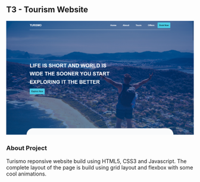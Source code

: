 ## T3 -  Tourism Website

![](img/landing-page.png)

### About Project

Turismo reponsive website build using HTML5, CSS3 and Javascript. The complete layout of the page is build using grid layout and flexbox with some cool animations.


